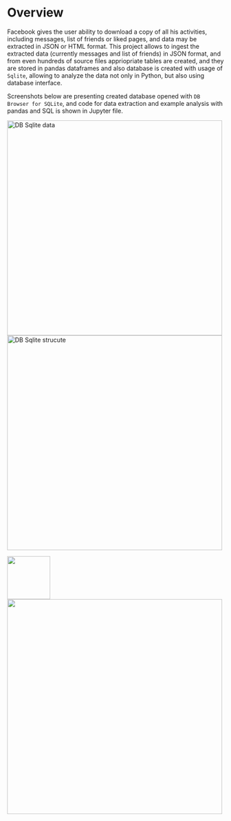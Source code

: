 # Overview

Facebook gives the user ability to download a copy of all his activities, including messages, list of friends or liked pages, and data may be extracted in JSON or HTML format. This project allows to ingest the extracted data (currently messages and list of friends) in JSON format, and from even hundreds of source files appriopriate tables are created, and they are stored in pandas dataframes and also database is created with usage of `Sqlite`, allowing to analyze the data not only in Python, but also using database interface.


Screenshots below are presenting created database opened with `DB Browser for SQLite`, and code for data extraction and example analysis with pandas and SQL is shown in Jupyter file.

<img src="https://github.com/PrzemyslawKepka/facebook_archive_analysis/blob/main/db_sqlite_data.PNG" alt="DB Sqlite data" width="500">
<img src="https://github.com/PrzemyslawKepka/facebook_archive_analysis/blob/main/db_sqlite_structure.PNG" alt="DB Sqlite strucute" width="500">

<p float="left">
  <img src="https://github.com/PrzemyslawKepka/facebook_archive_analysis/blob/main/db_sqlite_data.PNG" width="100" />
  <img src="https://github.com/PrzemyslawKepka/facebook_archive_analysis/blob/main/db_sqlite_structure.PNG" width="500" /> 
</p>
